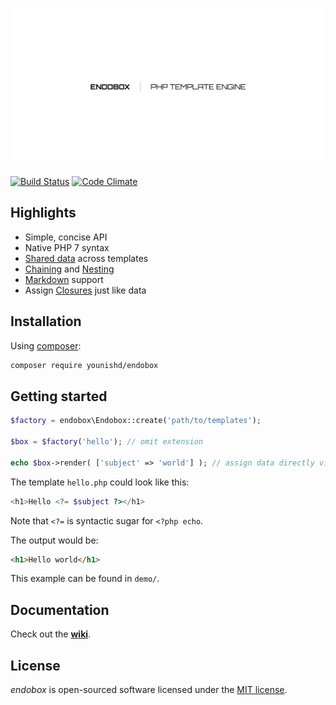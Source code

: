 ![endobox](endobox.png "endobox")

[![Build Status](https://travis-ci.org/younishd/endobox.svg?branch=v2)](https://travis-ci.org/younishd/endobox)
[![Code Climate](https://codeclimate.com/github/younishd/endobox/badges/gpa.svg)](https://codeclimate.com/github/younishd/endobox)

## Highlights

- Simple, concise API
- Native PHP 7 syntax
- [Shared data](https://github.com/younishd/endobox/wiki/Shared-Data) across templates
- [Chaining](https://github.com/younishd/endobox/wiki/Chaining-and-Nesting#chaining) and [Nesting](https://github.com/younishd/endobox/wiki/Chaining-and-Nesting#nesting)
- [Markdown](https://github.com/younishd/endobox/wiki/Template-Types) support
- Assign [Closures](https://github.com/younishd/endobox/wiki/Assign-Data#assign-closures) just like data

## Installation

Using [composer](https://getcomposer.org):

```bash
composer require younishd/endobox
```

## Getting started

```php
$factory = endobox\Endobox::create('path/to/templates');

$box = $factory('hello'); // omit extension

echo $box->render( ['subject' => 'world'] ); // assign data directly via render
```

The template `hello.php` could look like this:

```php
<h1>Hello <?= $subject ?></h1>
```

Note that `<?=` is syntactic sugar for `<?php echo`.

The output would be:

```html
<h1>Hello world</h1>
```

This example can be found in `demo/`.


## Documentation

Check out the [__wiki__](https://github.com/younishd/endobox/wiki).

## License

_endobox_ is open-sourced software licensed under the [MIT license](LICENSE).
